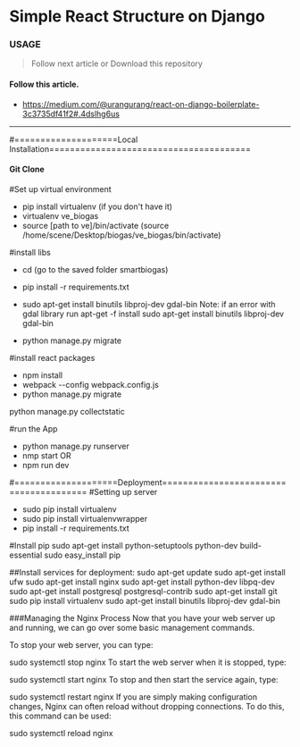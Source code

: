 # Simple React Structure on Django

### USAGE
> Follow next article or Download this repository

#### Follow this article.
* https://medium.com/@urangurang/react-on-django-boilerplate-3c3735df41f2#.4dslhg6us

- - -
#====================Local Installation=======================================
#### Git Clone


#Set up virtual environment
* pip install virtualenv (if you don't have it)
* virtualenv ve_biogas
* source [path to ve]/bin/activate
(source /home/scene/Desktop/biogas/ve_biogas/bin/activate)

#install libs
* cd (go to the saved folder smartbiogas)
* pip install -r requirements.txt
* sudo apt-get install binutils libproj-dev gdal-bin
Note: if an error with gdal library run
apt-get -f install
sudo apt-get install binutils libproj-dev gdal-bin

* python manage.py migrate

#install react packages
* npm install
* webpack --config webpack.config.js
* python manage.py migrate

python manage.py collectstatic

#run the App
* python manage.py runserver
* nmp start
OR
* npm run dev


#====================Deployment=======================================
#Setting up server
* sudo pip install virtualenv
* sudo pip install virtualenvwrapper
* pip install -r requirements.txt


#Install pip
sudo apt-get install python-setuptools python-dev build-essential
sudo easy_install pip

##Install services for deployment:
sudo apt-get update
sudo apt-get install ufw
sudo apt-get install nginx
sudo apt-get install python-dev libpq-dev
sudo apt-get install postgresql postgresql-contrib
sudo apt-get install git
sudo pip install virtualenv
sudo apt-get install binutils libproj-dev gdal-bin

###Managing the Nginx Process
Now that you have your web server up and running, we can go over some basic management commands.

To stop your web server, you can type:

sudo systemctl stop nginx
To start the web server when it is stopped, type:

sudo systemctl start nginx
To stop and then start the service again, type:

sudo systemctl restart nginx
If you are simply making configuration changes, Nginx can often reload without dropping connections. To do this, this command can be used:

sudo systemctl reload nginx
